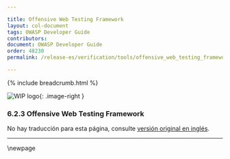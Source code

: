 ```yaml
---

title: Offensive Web Testing Framework
layout: col-document
tags: OWASP Developer Guide
contributors:
document: OWASP Developer Guide
order: 48230
permalink: /release-es/verification/tools/offensive_web_testing_framework/

---
```


{% include breadcrumb.html %}

<style type="text/css">
.image-right {
  height: 180px;
  display: block;
  margin-left: auto;
  margin-right: auto;
  float: right;
}
</style>

![WIP logo](../../../assets/images/dg_wip.png "Work in progress"){: .image-right }

### 6.2.3 Offensive Web Testing Framework

No hay traducción para esta página, consulte [versión original en inglés][release080203].

----

[release080203]: https://github.com/OWASP/www-project-developer-guide/blob/main/release/08-verification/02-tools/03-owtf.md

\newpage
